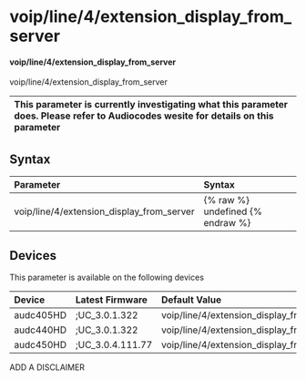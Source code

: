 ﻿---
description: voip/line/4/extension_display_from_server
search: false
---

# voip/line/4/extension_display_from_server

#### voip/line/4/extension_display_from_server

voip/line/4/extension_display_from_server


| This parameter is currently investigating what this parameter does. Please refer to Audiocodes wesite for details on this parameter | 
| :--- |

## Syntax
| Parameter | Syntax |
| :--- | :--- |
|voip/line/4/extension_display_from_server | {% raw %} undefined {% endraw %}|

## Devices
This parameter is available on the following devices

| Device | Latest Firmware | Default Value |
|:---|:---|:---|
| audc405HD | ;UC_3.0.1.322 | voip/line/4/extension_display_from_server= 
| audc440HD | ;UC_3.0.1.322 | voip/line/4/extension_display_from_server= 
| audc450HD | ;UC_3.0.4.111.77 | voip/line/4/extension_display_from_server= 

ADD A DISCLAIMER
